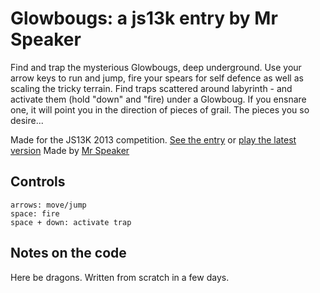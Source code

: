# Glowbougs: a js13k entry by Mr Speaker

Find and trap the mysterious Glowbougs, deep underground. Use your arrow keys to run and jump, fire your spears for self defence as well as scaling the tricky terrain. Find traps scattered around labyrinth - and activate them (hold "down" and "fire) under a Glowboug. If you ensnare one, it will point you in the direction of pieces of grail. The pieces you so desire...

Made for the JS13K 2013 competition. [See the entry](http://js13kgames.com/entries/glowbougs) or [play the latest version](http://www.mrspeaker.net/dev/game/glowbougs)
Made by [Mr Speaker](http://www.twitter.com/mrspeaker)

## Controls

    arrows: move/jump
    space: fire
    space + down: activate trap

## Notes on the code

Here be dragons. Written from scratch in a few days.

